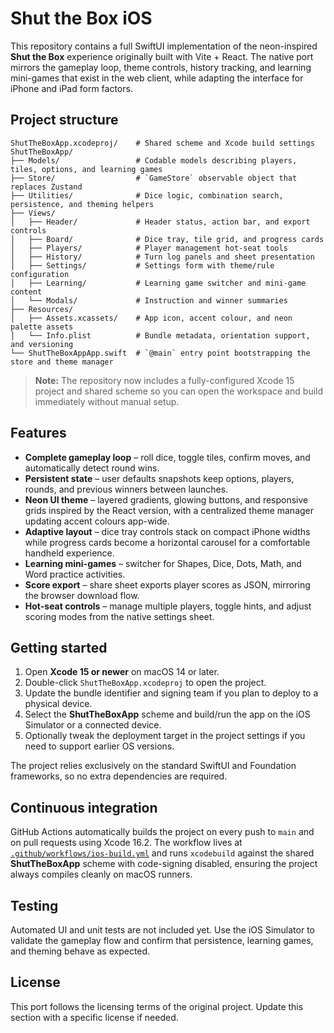 # Shut the Box iOS

This repository contains a full SwiftUI implementation of the neon-inspired **Shut the Box** experience originally built with Vite + React. The native port mirrors the gameplay loop, theme controls, history tracking, and learning mini-games that exist in the web client, while adapting the interface for iPhone and iPad form factors.

## Project structure

```
ShutTheBoxApp.xcodeproj/    # Shared scheme and Xcode build settings
ShutTheBoxApp/
├── Models/                 # Codable models describing players, tiles, options, and learning games
├── Store/                  # `GameStore` observable object that replaces Zustand
├── Utilities/              # Dice logic, combination search, persistence, and theming helpers
├── Views/
│   ├── Header/             # Header status, action bar, and export controls
│   ├── Board/              # Dice tray, tile grid, and progress cards
│   ├── Players/            # Player management hot-seat tools
│   ├── History/            # Turn log panels and sheet presentation
│   ├── Settings/           # Settings form with theme/rule configuration
│   ├── Learning/           # Learning game switcher and mini-game content
│   └── Modals/             # Instruction and winner summaries
├── Resources/
│   ├── Assets.xcassets/    # App icon, accent colour, and neon palette assets
│   └── Info.plist          # Bundle metadata, orientation support, and versioning
└── ShutTheBoxAppApp.swift  # `@main` entry point bootstrapping the store and theme manager
```

> **Note:** The repository now includes a fully-configured Xcode 15 project and shared scheme so you can open the workspace and build immediately without manual setup.

## Features

- **Complete gameplay loop** – roll dice, toggle tiles, confirm moves, and automatically detect round wins.
- **Persistent state** – user defaults snapshots keep options, players, rounds, and previous winners between launches.
- **Neon UI theme** – layered gradients, glowing buttons, and responsive grids inspired by the React version, with a centralized theme manager updating accent colours app-wide.
- **Adaptive layout** – dice tray controls stack on compact iPhone widths while progress cards become a horizontal carousel for a comfortable handheld experience.
- **Learning mini-games** – switcher for Shapes, Dice, Dots, Math, and Word practice activities.
- **Score export** – share sheet exports player scores as JSON, mirroring the browser download flow.
- **Hot-seat controls** – manage multiple players, toggle hints, and adjust scoring modes from the native settings sheet.

## Getting started

1. Open **Xcode 15 or newer** on macOS 14 or later.
2. Double-click `ShutTheBoxApp.xcodeproj` to open the project.
3. Update the bundle identifier and signing team if you plan to deploy to a physical device.
4. Select the **ShutTheBoxApp** scheme and build/run the app on the iOS Simulator or a connected device.
5. Optionally tweak the deployment target in the project settings if you need to support earlier OS versions.

The project relies exclusively on the standard SwiftUI and Foundation frameworks, so no extra dependencies are required.

## Continuous integration

GitHub Actions automatically builds the project on every push to `main` and on pull requests using Xcode 16.2. The workflow lives at [`.github/workflows/ios-build.yml`](.github/workflows/ios-build.yml) and runs `xcodebuild` against the shared **ShutTheBoxApp** scheme with code-signing disabled, ensuring the project always compiles cleanly on macOS runners.

## Testing

Automated UI and unit tests are not included yet. Use the iOS Simulator to validate the gameplay flow and confirm that persistence, learning games, and theming behave as expected.

## License

This port follows the licensing terms of the original project. Update this section with a specific license if needed.
